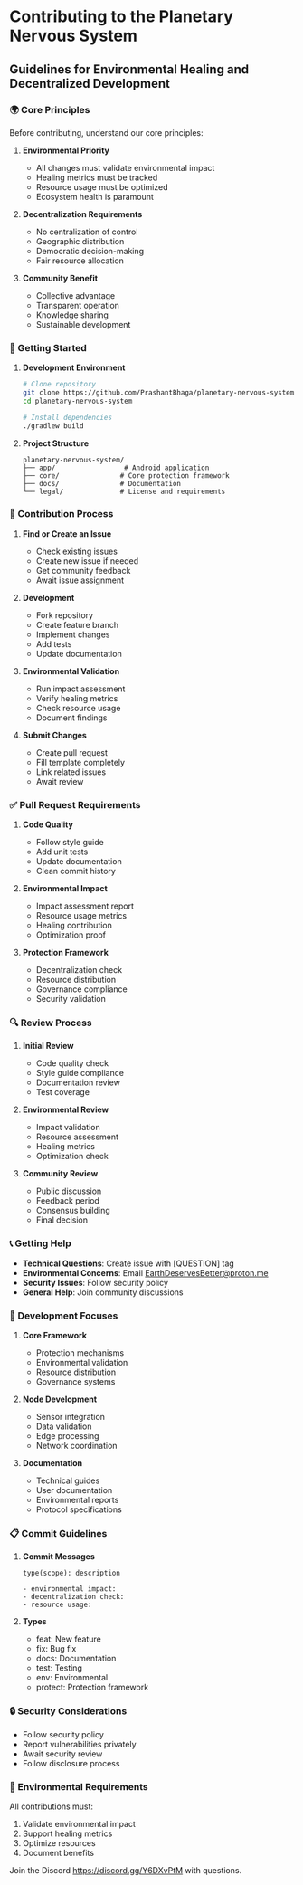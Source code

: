# Contributing to the Planetary Nervous System
## Guidelines for Environmental Healing and Decentralized Development

### 🌍 Core Principles

Before contributing, understand our core principles:

1. **Environmental Priority**
   - All changes must validate environmental impact
   - Healing metrics must be tracked
   - Resource usage must be optimized
   - Ecosystem health is paramount

2. **Decentralization Requirements**
   - No centralization of control
   - Geographic distribution
   - Democratic decision-making
   - Fair resource allocation

3. **Community Benefit**
   - Collective advantage
   - Transparent operation
   - Knowledge sharing
   - Sustainable development

### 🚀 Getting Started

1. **Development Environment**
   ```bash
   # Clone repository
   git clone https://github.com/PrashantBhaga/planetary-nervous-system.git
   cd planetary-nervous-system

   # Install dependencies
   ./gradlew build
   ```

2. **Project Structure**
   ```
   planetary-nervous-system/
   ├── app/                 # Android application
   ├── core/               # Core protection framework
   ├── docs/               # Documentation
   └── legal/              # License and requirements
   ```

### 📝 Contribution Process

1. **Find or Create an Issue**
   - Check existing issues
   - Create new issue if needed
   - Get community feedback
   - Await issue assignment

2. **Development**
   - Fork repository
   - Create feature branch
   - Implement changes
   - Add tests
   - Update documentation

3. **Environmental Validation**
   - Run impact assessment
   - Verify healing metrics
   - Check resource usage
   - Document findings

4. **Submit Changes**
   - Create pull request
   - Fill template completely
   - Link related issues
   - Await review

### ✅ Pull Request Requirements

1. **Code Quality**
   - Follow style guide
   - Add unit tests
   - Update documentation
   - Clean commit history

2. **Environmental Impact**
   - Impact assessment report
   - Resource usage metrics
   - Healing contribution
   - Optimization proof

3. **Protection Framework**
   - Decentralization check
   - Resource distribution
   - Governance compliance
   - Security validation

### 🔍 Review Process

1. **Initial Review**
   - Code quality check
   - Style guide compliance
   - Documentation review
   - Test coverage

2. **Environmental Review**
   - Impact validation
   - Resource assessment
   - Healing metrics
   - Optimization check

3. **Community Review**
   - Public discussion
   - Feedback period
   - Consensus building
   - Final decision

### 📞 Getting Help

- **Technical Questions**: Create issue with [QUESTION] tag
- **Environmental Concerns**: Email EarthDeservesBetter@proton.me
- **Security Issues**: Follow security policy
- **General Help**: Join community discussions

### 🎯 Development Focuses

1. **Core Framework**
   - Protection mechanisms
   - Environmental validation
   - Resource distribution
   - Governance systems

2. **Node Development**
   - Sensor integration
   - Data validation
   - Edge processing
   - Network coordination

3. **Documentation**
   - Technical guides
   - User documentation
   - Environmental reports
   - Protocol specifications

### 📋 Commit Guidelines

1. **Commit Messages**
   ```
   type(scope): description

   - environmental impact:
   - decentralization check:
   - resource usage:
   ```

2. **Types**
   - feat: New feature
   - fix: Bug fix
   - docs: Documentation
   - test: Testing
   - env: Environmental
   - protect: Protection framework

### 🔒 Security Considerations

- Follow security policy
- Report vulnerabilities privately
- Await security review
- Follow disclosure process

### 🌿 Environmental Requirements

All contributions must:
1. Validate environmental impact
2. Support healing metrics
3. Optimize resources
4. Document benefits

Join the Discord https://discord.gg/Y6DXvPtM with questions.
